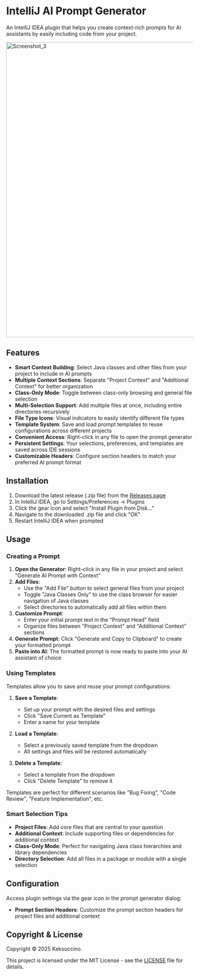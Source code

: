 # IntelliJ AI Prompt Generator

An IntelliJ IDEA plugin that helps you create context-rich prompts for AI assistants by easily including code from your project.

<img width="793" alt="Screenshot_3" src="https://github.com/user-attachments/assets/2a244cc6-c93d-47f1-941e-3f524f045111" />

## Features

- **Smart Context Building**: Select Java classes and other files from your project to include in AI prompts
- **Multiple Context Sections**: Separate "Project Context" and "Additional Context" for better organization
- **Class-Only Mode**: Toggle between class-only browsing and general file selection
- **Multi-Selection Support**: Add multiple files at once, including entire directories recursively
- **File Type Icons**: Visual indicators to easily identify different file types
- **Template System**: Save and load prompt templates to reuse configurations across different projects
- **Convenient Access**: Right-click in any file to open the prompt generator
- **Persistent Settings**: Your selections, preferences, and templates are saved across IDE sessions
- **Customizable Headers**: Configure section headers to match your preferred AI prompt format

## Installation

1. Download the latest release (.zip file) from the [Releases page](https://github.com/Keksuccino/IntelliJ-AI-Prompt-Generator/releases)
2. In IntelliJ IDEA, go to Settings/Preferences → Plugins
3. Click the gear icon and select "Install Plugin from Disk..."
4. Navigate to the downloaded .zip file and click "OK"
5. Restart IntelliJ IDEA when prompted

## Usage

### Creating a Prompt

1. **Open the Generator**: Right-click in any file in your project and select "Generate AI Prompt with Context"
2. **Add Files**:
   - Use the "Add File" button to select general files from your project
   - Toggle "Java Classes Only" to use the class browser for easier navigation of Java classes
   - Select directories to automatically add all files within them
3. **Customize Prompt**:
   - Enter your initial prompt text in the "Prompt Head" field
   - Organize files between "Project Context" and "Additional Context" sections
4. **Generate Prompt**: Click "Generate and Copy to Clipboard" to create your formatted prompt
5. **Paste into AI**: The formatted prompt is now ready to paste into your AI assistant of choice

### Using Templates

Templates allow you to save and reuse your prompt configurations:

1. **Save a Template**:
   - Set up your prompt with the desired files and settings
   - Click "Save Current as Template"
   - Enter a name for your template
   
2. **Load a Template**:
   - Select a previously saved template from the dropdown
   - All settings and files will be restored automatically
   
3. **Delete a Template**:
   - Select a template from the dropdown
   - Click "Delete Template" to remove it

Templates are perfect for different scenarios like "Bug Fixing", "Code Review", "Feature Implementation", etc.

### Smart Selection Tips

- **Project Files**: Add core files that are central to your question
- **Additional Context**: Include supporting files or dependencies for additional context
- **Class-Only Mode**: Perfect for navigating Java class hierarchies and library dependencies
- **Directory Selection**: Add all files in a package or module with a single selection

## Configuration

Access plugin settings via the gear icon in the prompt generator dialog:

- **Prompt Section Headers**: Customize the prompt section headers for project files and additional context

## Copyright & License

Copyright © 2025 Keksuccino.

This project is licensed under the MIT License - see the [LICENSE](LICENSE) file for details.
